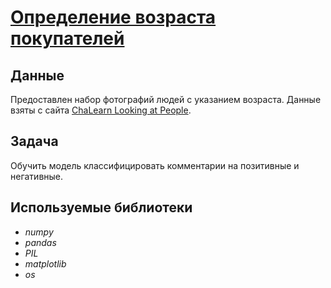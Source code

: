 # [Определение возраста покупателей](https://github.com/observer012/yandex_practicum/blob/main/14.%20Компьютерное%20зрение%20(19)/Определение%20возраста%20покупателей.ipynb)


## Данные

Предоставлен набор фотографий людей с указанием возраста.
Данные взяты с сайта [ChaLearn Looking at People](http://chalearnlap.cvc.uab.es/dataset/26/description/).  

## Задача

Обучить модель классифицировать комментарии на позитивные и негативные.

## Используемые библиотеки
- *numpy*
- *pandas*
- *PIL*
- *matplotlib*
- *os*



